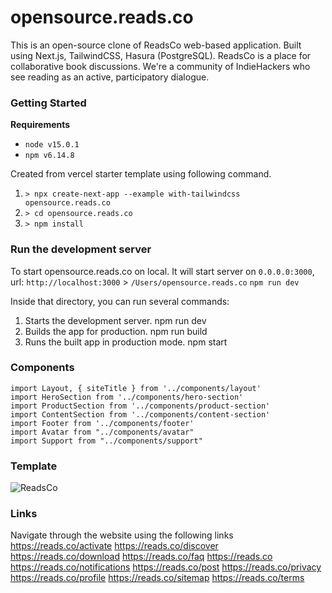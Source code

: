 # opensource.reads.co
This is an open-source clone of ReadsCo web-based application. Built using Next.js, TailwindCSS, Hasura (PostgreSQL). ReadsCo is a place for collaborative book discussions. We're a community of IndieHackers who see reading as an active, participatory dialogue.

### Getting Started
**Requirements**
- `node v15.0.1` 
- `npm v6.14.8`

Created from vercel starter template using following command. 
1. `> npx create-next-app --example with-tailwindcss opensource.reads.co`
2. `> cd opensource.reads.co`
3. `> npm install`

### Run the development server
To start opensource.reads.co on local. It will start server on `0.0.0.0:3000`, url: `http://localhost:3000` > `/Users/opensource.reads.co` `npm run dev`

Inside that directory, you can run several commands:
1. Starts the development server. npm run dev
2. Builds the app for production. npm run build
3. Runs the built app in production mode. npm start

### Components
```
import Layout, { siteTitle } from '../components/layout'
import HeroSection from '../components/hero-section'
import ProductSection from '../components/product-section'
import ContentSection from '../components/content-section'
import Footer from '../components/footer'
import Avatar from "../components/avatar"
import Support from "../components/support"
```

### Template
![ReadsCo](https://user-images.githubusercontent.com/2558220/119222240-e8de5100-bb25-11eb-817c-aebc40539e9d.png)

### Links
Navigate through the website using the following links
https://reads.co/activate
https://reads.co/discover
https://reads.co/download
https://reads.co/faq
https://reads.co
https://reads.co/notifications
https://reads.co/post
https://reads.co/privacy
https://reads.co/profile
https://reads.co/sitemap
https://reads.co/terms
